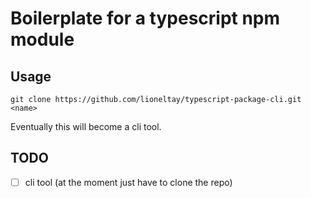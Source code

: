 # Boilerplate for a typescript npm module

## Usage

```
git clone https://github.com/lioneltay/typescript-package-cli.git <name>
```

Eventually this will become a cli tool.

## TODO
- [ ] cli tool (at the moment just have to clone the repo)
